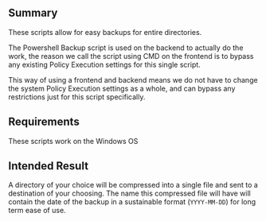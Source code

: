 ## Summary
These scripts allow for easy backups for entire directories. 

The Powershell Backup script is used on the backend to actually do the work, the reason we call the script using CMD on the frontend is to bypass any existing Policy Execution settings for this single script.

This way of using a frontend and backend means we do not have to change the system Policy Execution settings as a whole, and can bypass any restrictions just for this script specifically.

## Requirements
These scripts work on the Windows OS

## Intended Result
A directory of your choice will be compressed into a single file and sent to a destination of your choosing. The name this compressed file will have will contain the date of the backup in a sustainable format (`YYYY-MM-DD`) for long term ease of use.
